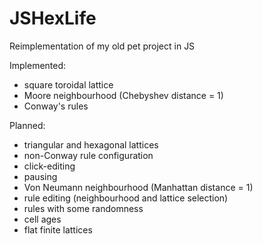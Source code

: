 # JSHexLife
Reimplementation of my old pet project in JS

Implemented:
- square toroidal lattice
- Moore neighbourhood (Chebyshev distance = 1)
- Conway's rules

Planned:
- triangular and hexagonal lattices
- non-Conway rule configuration
- click-editing
- pausing
- Von Neumann neighbourhood (Manhattan distance = 1)
- rule editing (neighbourhood and lattice selection)
- rules with some randomness
- cell ages
- flat finite lattices
